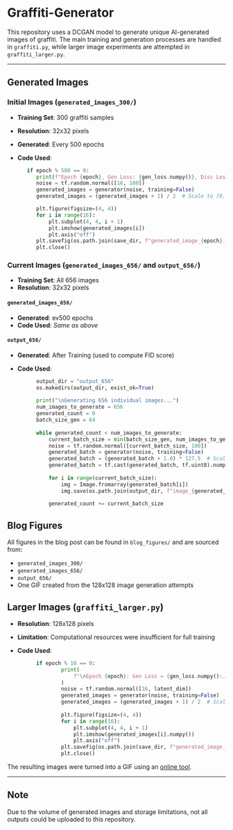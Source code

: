 # Graffiti-Generator

This repository uses a DCGAN model to generate unique AI-generated images of graffiti. The main training and generation processes are handled in `graffiti.py`, while larger image experiments are attempted in `graffiti_larger.py`.

---

## Generated Images

### Initial Images (`generated_images_300/`)

* **Training Set**: 300 graffiti samples
* **Resolution**: 32x32 pixels
* **Generated**: Every 500 epochs
* **Code Used**:

  ```python
     if epoch % 500 == 0:
        print(f"Epoch {epoch}, Gen Loss: {gen_loss.numpy()}, Disc Loss: {disc_loss.numpy()}")
        noise = tf.random.normal([16, 100])
        generated_images = generator(noise, training=False)
        generated_images = (generated_images + 1) / 2  # Scale to [0, 1]

        plt.figure(figsize=(4, 4))
        for i in range(16):
            plt.subplot(4, 4, i + 1)
            plt.imshow(generated_images[i])
            plt.axis("off")
        plt.savefig(os.path.join(save_dir, f"generated_image_{epoch}.png"))
        plt.close()
  ```

### Current Images (`generated_images_656/` and `output_656/`)

* **Training Set**: All 656 images
* **Resolution**: 32x32 pixels

#### `generated_images_656/`

* **Generated**: ev500 epochs
* **Code Used**: *Same as above*

#### `output_656/`

* **Generated**: After Training (used to compute FID score)
* **Code Used**:

  ```python
        output_dir = "output_656"
        os.makedirs(output_dir, exist_ok=True)
        
        print("\nGenerating 656 individual images...")
        num_images_to_generate = 656
        generated_count = 0
        batch_size_gen = 64
        
        while generated_count < num_images_to_generate:
            current_batch_size = min(batch_size_gen, num_images_to_generate - generated_count)
            noise = tf.random.normal([current_batch_size, 100])
            generated_batch = generator(noise, training=False)
            generated_batch = (generated_batch + 1.0) * 127.5  # Scale to [0, 255]
            generated_batch = tf.cast(generated_batch, tf.uint8).numpy()
        
            for i in range(current_batch_size):
                img = Image.fromarray(generated_batch[i])
                img.save(os.path.join(output_dir, f"image_{generated_count + i + 1}.png"))
        
            generated_count += current_batch_size
  ```

## Blog Figures

All figures in the blog post can be found in `blog_figures/` and are sourced from:

* `generated_images_300/`
* `generated_images_656/`
* `output_656/`
* One GIF created from the 128x128 image generation attempts

## Larger Images (`graffiti_larger.py`)

* **Resolution**: 128x128 pixels
* **Limitation**: Computational resources were insufficient for full training
* **Code Used**:

  ```python
        if epoch % 10 == 0:
                print(
                    f"\nEpoch {epoch}: Gen Loss = {gen_loss.numpy():.4f}, Disc Loss = {disc_loss.numpy():.4f}"
                )
                noise = tf.random.normal([16, latent_dim])
                generated_images = generator(noise, training=False)
                generated_images = (generated_images + 1) / 2  # Scale to [0, 1]
        
                plt.figure(figsize=(4, 4))
                for i in range(16):
                    plt.subplot(4, 4, i + 1)
                    plt.imshow(generated_images[i].numpy())
                    plt.axis("off")
                plt.savefig(os.path.join(save_dir, f"generated_image_{epoch}.png"))
                plt.close()
  ```

The resulting images were turned into a GIF using an [online tool]([url](https://ezgif.com/)).

---

## Note

Due to the volume of generated images and storage limitations, not all outputs could be uploaded to this repository.
